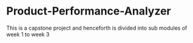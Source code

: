 # Product-Performance-Analyzer

This is a capstone project and henceforth is divided into sub modules of week 1 to week 3 
